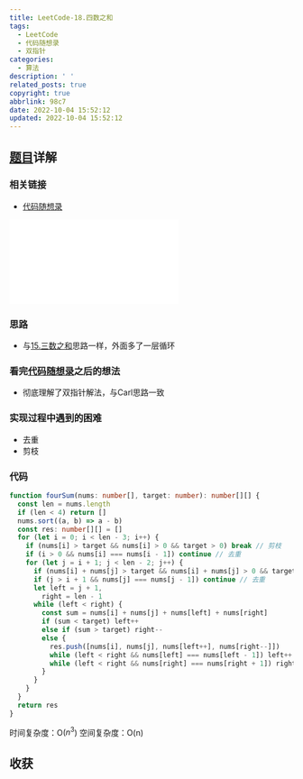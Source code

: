 ```yaml
---
title: LeetCode-18.四数之和
tags:
  - LeetCode
  - 代码随想录
  - 双指针
categories:
  - 算法
description: ' '
related_posts: true
copyright: true
abbrlink: 98c7
date: 2022-10-04 15:52:12
updated: 2022-10-04 15:52:12
---
```


## [题目](https://leetcode.cn/problems/4sum/)详解

### 相关链接

- [代码随想录](https://programmercarl.com/0018.四数之和.html)

<iframe class="iframe_video" src="//player.bilibili.com/player.html?aid=728760817&bvid=BV1DS4y147US&cid=783669679&page=1" scrolling="no" border="0" frameborder="no" framespacing="0" allowfullscreen="true"> </iframe>

### 思路

- 与[15.三数之和](/archives/4d32.html)思路一样，外面多了一层循环

### 看完[代码随想录](https://programmercarl.com/0018.四数之和.html)之后的想法

- 彻底理解了双指针解法，与Carl思路一致

### 实现过程中遇到的困难

- 去重
- 剪枝

### 代码

```ts TypeScript
function fourSum(nums: number[], target: number): number[][] {
  const len = nums.length
  if (len < 4) return []
  nums.sort((a, b) => a - b)
  const res: number[][] = []
  for (let i = 0; i < len - 3; i++) {
    if (nums[i] > target && nums[i] > 0 && target > 0) break // 剪枝
    if (i > 0 && nums[i] === nums[i - 1]) continue // 去重
    for (let j = i + 1; j < len - 2; j++) {
      if (nums[i] + nums[j] > target && nums[i] + nums[j] > 0 && target > 0) break // 剪枝
      if (j > i + 1 && nums[j] === nums[j - 1]) continue // 去重
      let left = j + 1,
        right = len - 1
      while (left < right) {
        const sum = nums[i] + nums[j] + nums[left] + nums[right]
        if (sum < target) left++
        else if (sum > target) right--
        else {
          res.push([nums[i], nums[j], nums[left++], nums[right--]])
          while (left < right && nums[left] === nums[left - 1]) left++ // 去重
          while (left < right && nums[right] === nums[right + 1]) right-- // 去重
        }
      }
    }
  }
  return res
}
```

时间复杂度：O($n^3$)
空间复杂度：O(n)

## 收获
